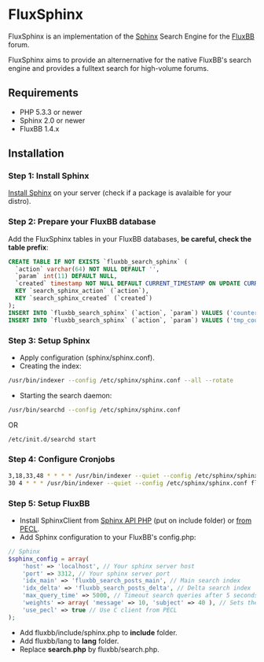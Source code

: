 # FluxSphinx
FluxSphinx is an implementation of the [Sphinx](http://sphinxsearch.com/) Search Engine for the [FluxBB](http://fluxbb.org/) forum.

FluxSphinx aims to provide an alternernative for the native FluxBB's search engine and provides a fulltext search for high-volume forums.

## Requirements
* PHP 5.3.3 or newer
* Sphinx 2.0 or newer
* FluxBB 1.4.x

## Installation

### Step 1: Install Sphinx
[Install Sphinx](http://sphinxsearch.com/docs/current.html#installation) on your server (check if a package is avalaible for your distro).

### Step 2: Prepare your FluxBB database
Add the FluxSphinx tables in your FluxBB databases, __be careful, check the table prefix__:

```sql
CREATE TABLE IF NOT EXISTS `fluxbb_search_sphinx` (
  `action` varchar(64) NOT NULL DEFAULT '',
  `param` int(11) DEFAULT NULL,
  `created` timestamp NOT NULL DEFAULT CURRENT_TIMESTAMP ON UPDATE CURRENT_TIMESTAMP,
  KEY `search_sphinx_action` (`action`),
  KEY `search_sphinx_created` (`created`)
);
INSERT INTO `fluxbb_search_sphinx` (`action`, `param`) VALUES ('counter_posts', 0);
INSERT INTO `fluxbb_search_sphinx` (`action`, `param`) VALUES ('tmp_counter_posts', 0);
```

### Step 3: Setup Sphinx
* Apply configuration (sphinx/sphinx.conf).
* Creating the index:

```bash
/usr/bin/indexer --config /etc/sphinx/sphinx.conf --all --rotate
```

* Starting the search daemon:

```bash
/usr/bin/searchd --config /etc/sphinx/sphinx.conf
```
OR
```bash
/etc/init.d/searchd start
```

### Step 4: Configure Cronjobs
```bash
3,18,33,48 * * * * /usr/bin/indexer --quiet --config /etc/sphinx/sphinx.conf fluxbb_search_posts_delta --rotate >/dev/null 2>&1
30 4 * * * /usr/bin/indexer --quiet --config /etc/sphinx/sphinx.conf fluxbb_search_posts_main --rotate >/dev/null 2>&1; /usr/bin/indexer --quiet --config /etc/sphinx/sphinx.conf fluxbb_search_posts_delta --rotate >/dev/null 2>&1
```

### Step 5: Setup FluxBB
* Install SphinxClient from [Sphinx API PHP](https://github.com/sphinxsearch/sphinx/blob/master/api/sphinxapi.php) (put on include folder) or [from PECL](http://pecl.php.net/package/sphinx).
* Add Sphinx configuration to your FluxBB's config.php:

```php
// Sphinx
$sphinx_config = array(
    'host' => 'localhost', // Your sphinx server host
    'port' => 3312, // Your sphinx server port
    'idx_main' => 'fluxbb_search_posts_main', // Main search index
    'idx_delta' => 'fluxbb_search_posts_delta', // Delta search index
    'max_query_time' => 5000, // Timeout search queries after 5 seconds.
    'weights' => array( 'message' => 10, 'subject' => 40 ), // Sets the weighting of certain columns
    'use_pecl' => true // Use C client from PECL
);
```

* Add fluxbb/include/sphinx.php to __include__ folder.
* Add fluxbb/lang to __lang__ folder.
* Replace __search.php__ by fluxbb/search.php.